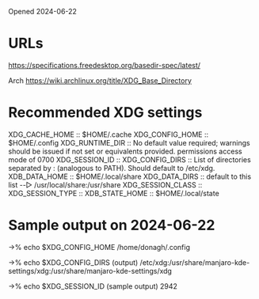 Opened 2024-06-22



# URLs

https://specifications.freedesktop.org/basedir-spec/latest/

Arch https://wiki.archlinux.org/title/XDG_Base_Directory


# Recommended XDG settings

XDG_CACHE_HOME          :: $HOME/.cache
XDG_CONFIG_HOME         :: $HOME/.config
XDG_RUNTIME_DIR         :: No default value required; warnings should be issued if not set or equivalents provided.  permissions access mode of 0700
XDG_SESSION_ID          :: 
XDG_CONFIG_DIRS         :: List of directories separated by : (analogous to PATH).  Should default to /etc/xdg. 
XDB_DATA_HOME           :: $HOME/.local/share
XDG_DATA_DIRS           :: default to this list --▷ /usr/local/share:/usr/share
XDG_SESSION_CLASS       :: 
XDG_SESSION_TYPE        :: 
XDB_STATE_HOME          :: $HOME/.local/state


# Sample output on 2024-06-22

->%   echo $XDG_CONFIG_HOME
/home/donagh/.config


->% echo $XDG_CONFIG_DIRS
(output)
/etc/xdg:/usr/share/manjaro-kde-settings/xdg:/usr/share/manjaro-kde-settings/xdg 


->% echo $XDG_SESSION_ID
(sample output)
2942

